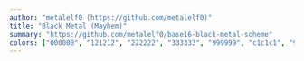```yaml
---
author: "metalelf0 (https://github.com/metalelf0)"
title: "Black Metal (Mayhem)"
summary: "https://github.com/metalelf0/base16-black-metal-scheme"
colors: ["000000", "121212", "222222", "333333", "999999", "c1c1c1", "999999", "c1c1c1", "5f8787", "aaaaaa", "eecc6c", "f3ecd4", "aaaaaa", "888888", "999999", "444444"]
---
```

